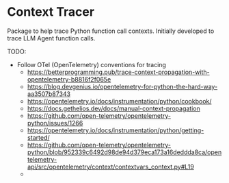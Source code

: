 # Context Tracer

Package to help trace Python function call contexts. Initially developed to trace LLM Agent function calls.


TODO:
- Follow OTel (OpenTelemetry) conventions for tracing
  - https://betterprogramming.pub/trace-context-propagation-with-opentelemetry-b8816f2f065e
  - https://blog.devgenius.io/opentelemetry-for-python-the-hard-way-aa3507b87343
  - https://opentelemetry.io/docs/instrumentation/python/cookbook/
  - https://docs.gethelios.dev/docs/manual-context-propagation
  - https://github.com/open-telemetry/opentelemetry-python/issues/1266
  - https://opentelemetry.io/docs/instrumentation/python/getting-started/
  - https://github.com/open-telemetry/opentelemetry-python/blob/952339c6492d98de94d379eca173a16deddda8ca/opentelemetry-api/src/opentelemetry/context/contextvars_context.py#L19
  -
